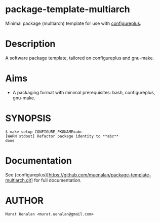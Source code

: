 # package-template-multiarch
Minimal package (multiarch) template for use with [configureplus](https://github.com/muenalan/configureplus).

# Description
A software package template, tailored on configureplus and gnu-make.

# Aims
- A packaging format with minimal prerequisites: bash, configureplus, gnu-make.

# SYNOPSIS
    
    $ make setup CONFIGURE_PKGNAME=abc
    [WARN stdout] Refactor package identity to **abc**
    done

# Documentation
See {configureplus}[https://github.com/muenalan/package-template-multiarch.git] for full documentation.

# AUTHOR

    Murat Uenalan <murat.uenalan@gmail.com>
